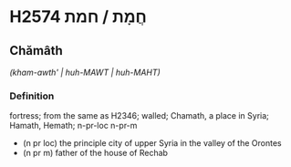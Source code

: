 # H2574 חֲמָת / חמת

## Chămâth

_(kham-awth' | huh-MAWT | huh-MAHT)_

### Definition

fortress; from the same as H2346; walled; Chamath, a place in Syria; Hamath, Hemath; n-pr-loc n-pr-m

- (n pr loc) the principle city of upper Syria in the valley of the Orontes
- (n pr m) father of the house of Rechab
